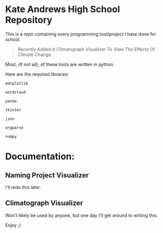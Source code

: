 # Kate Andrews High School Repository
This is a repo containing every programming tool/project I have done for school.

> Recently Added A Climatograph Visualizer To View The Effects Of Climate Change.

Most, (if not all), of these tools are written in python.

Here are the required libraries:

```
matplotlib

wordcloud

panda

tkinter

json

argparse

numpy
```

# Documentation:

## Naming Project Visualizer

I'll redo this later.

## Climatograph Visualizer

Won't likely be used by anyone, but one day I'll get around to writing this.

Enjoy ;)
